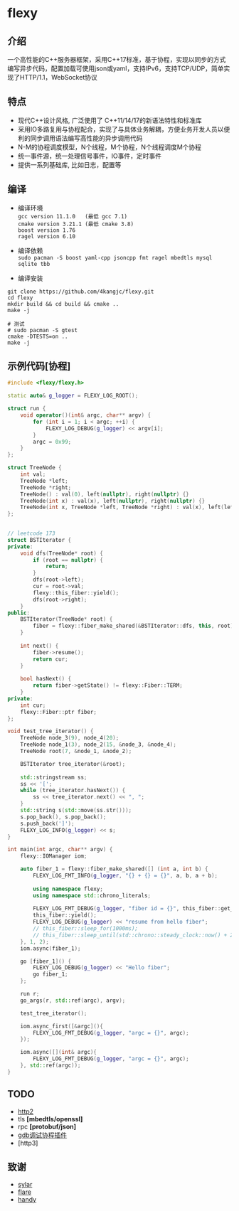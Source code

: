 # flexy 
## 介绍
一个高性能的C++服务器框架，采用C++17标准，基于协程，实现以同步的方式编写异步代码，配置加载可使用json或yaml，支持IPv6，支持TCP/UDP，简单实现了HTTP/1.1，WebSocket协议

## 特点
* 现代C++设计风格, 广泛使用了 C++11/14/17的新语法特性和标准库
* 采用IO多路复用与协程配合，实现了与具体业务解耦，方便业务开发人员以便利的同步调用语法编写高性能的异步调用代码
* N-M的协程调度模型，N个线程，M个协程，N个线程调度M个协程
* 统一事件源，统一处理信号事件，IO事件，定时事件
* 提供一系列基础库, 比如日志，配置等

## 编译
* 编译环境  
`gcc version 11.1.0   (最低 gcc 7.1)`   
`cmake version 3.21.1 (最低 cmake 3.8)`  
`boost version 1.76 `  
`ragel version 6.10`  

* 编译依赖   
`sudo pacman -S boost yaml-cpp jsoncpp fmt ragel mbedtls mysql sqlite tbb`  

* 编译安装
```shell
git clone https://github.com/4kangjc/flexy.git
cd flexy
mkdir build && cd build && cmake ..
make -j
```

```shell 
# 测试
# sudo pacman -S gtest  
cmake -DTESTS=on ..
make -j
```

## 示例代码[协程]
```cpp
#include <flexy/flexy.h>

static auto& g_logger = FLEXY_LOG_ROOT();

struct run {
    void operator()(int& argc, char** argv) {
        for (int i = 1; i < argc; ++i) {
            FLEXY_LOG_DEBUG(g_logger) << argv[i];
        }
        argc = 0x99;
    }
};

struct TreeNode {
    int val;
    TreeNode *left;
    TreeNode *right;
    TreeNode() : val(0), left(nullptr), right(nullptr) {}
    TreeNode(int x) : val(x), left(nullptr), right(nullptr) {}
    TreeNode(int x, TreeNode *left, TreeNode *right) : val(x), left(left), right(right) {}
};
 

// leetcode 173
struct BSTIterator {
private:
    void dfs(TreeNode* root) {
        if (root == nullptr) {
            return;
        }
        dfs(root->left);
        cur = root->val;
        flexy::this_fiber::yield();
        dfs(root->right);
    }
public:
    BSTIterator(TreeNode* root) {
        fiber = flexy::fiber_make_shared(&BSTIterator::dfs, this, root);
    }
    
    int next() {
        fiber->resume();
        return cur;
    }
    
    bool hasNext() {
        return fiber->getState() != flexy::Fiber::TERM;
    }
private:
    int cur;
    flexy::Fiber::ptr fiber;
};

void test_tree_iterator() {
    TreeNode node_3(9), node_4(20);
    TreeNode node_1(3), node_2(15, &node_3, &node_4);
    TreeNode root(7, &node_1, &node_2);

    BSTIterator tree_iterator(&root);
    
    std::stringstream ss;
    ss << '[';
    while (tree_iterator.hasNext()) {
        ss << tree_iterator.next() << ", ";
    }
    std::string s(std::move(ss.str()));
    s.pop_back(), s.pop_back();                                                 // pop ", "
    s.push_back(']');
    FLEXY_LOG_INFO(g_logger) << s;                                              // [3, 7, 9, 15, 20]
}

int main(int argc, char** argv) {
    flexy::IOManager iom;                                                       // fiber scheduler [1 thread]

    auto fiber_1 = flexy::fiber_make_shared([] (int a, int b) {                 // like std::make_shared to create fiber
        FLEXY_LOG_FMT_INFO(g_logger, "{} + {} = {}", a, b, a + b);              // cpp20 format log
        
        using namespace flexy;
        using namespace std::chrono_literals;
        
        FLEXY_LOG_FMT_DEBUG(g_logger, "fiber id = {}", this_fiber::get_id());   // like std::this_thread::get_id
        this_fiber::yield();                                                    // like std::this_thread::yield
        FLEXY_LOG_DEBUG(g_logger) << "resume from hello fiber";         
        // this_fiber::sleep_for(1000ms);                                       // like std::this_thread ::sleep_for
        // this_fiber::sleep_until(std::chrono::steady_clock::now() + 2000ms);  // like std::this_thread::sleep_util
    }, 1, 2);
    iom.async(fiber_1);                                                         // schedule fiber

    go [fiber_1]() {
        FLEXY_LOG_DEBUG(g_logger) << "Hello fiber";                             // go style schedule lambda
        go fiber_1;                                                             // resume fiber_1
    };

    run r;                                                                      // function object
    go_args(r, std::ref(argc), argv);                                           // use args [pass by reference and pass by value]

    test_tree_iterator();

    iom.async_first([&argc](){
        FLEXY_LOG_FMT_DEBUG(g_logger, "argc = {}", argc);
    });

    iom.async([](int& argc){
        FLEXY_LOG_FMT_DEBUG(g_logger, "argc = {}", argc);
    }, std::ref(argc));
}
```

## TODO
- [http2](https://github.com/4kangjc/flexy/tree/dev/flexy/http2) 
- tls **[mbedtls/openssl]**
- rpc **[protobuf/json]**
- [gdb调试协程插件](https://github.com/Tencent/flare/blob/master/flare/doc/gdb-plugin.md)
- [http3]


## 致谢
* [sylar](https://github.com/sylar-yin/sylar)
* [flare](https://github.com/Tencent/flare)
* [handy](https://github.com/yedf2/handy)
